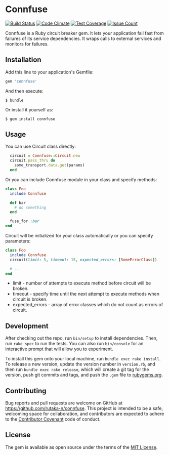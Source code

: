 # Connfuse

[![Build Status](https://travis-ci.org/rutaka-n/connfuse.svg?branch=master)](https://travis-ci.org/rutaka-n/connfuse)
[![Code Climate](https://codeclimate.com/github/rutaka-n/connfuse/badges/gpa.svg)](https://codeclimate.com/github/rutaka-n/connfuse)
[![Test Coverage](https://codeclimate.com/github/rutaka-n/connfuse/badges/coverage.svg)](https://codeclimate.com/github/rutaka-n/connfuse/coverage)
[![Issue Count](https://codeclimate.com/github/rutaka-n/connfuse/badges/issue_count.svg)](https://codeclimate.com/github/rutaka-n/connfuse)

Connfuse is a Ruby circuit breaker gem. It lets your application fail fast from failures of its service dependencies. It wraps calls to external services and monitors for failures.

## Installation

Add this line to your application's Gemfile:

```ruby
gem 'connfuse'
```

And then execute:

    $ bundle

Or install it yourself as:

    $ gem install connfuse

## Usage

You can use Circuit class directly:
```ruby
  circuit = Connfuse::Circuit.new
  circuit.pass_thru do
    some_transport.data.get(params)
  end
```
Or you can include Connfuse module in your class and specify methods:
```ruby
class Foo
  include Connfuse

  def bar
    # do something
  end

  fuse_for :bar
end
```
Circuit will be initialized for your class automatically
or you can specify parameters:
```ruby
class Foo
  include Connfuse
  circuit(limit: 5, timeout: 15, expected_errors: [SomeErrorClass])

  # ...
end
```
 - limit - number of attempts to execute method before circuit will be broken.
 - timeout - specify time until the next attempt to execute methods when circuit is broken.
 - expected_errors - array of error classes which do not count as errors of circuit.

## Development

After checking out the repo, run `bin/setup` to install dependencies. Then, run `rake spec` to run the tests. You can also run `bin/console` for an interactive prompt that will allow you to experiment.

To install this gem onto your local machine, run `bundle exec rake install`. To release a new version, update the version number in `version.rb`, and then run `bundle exec rake release`, which will create a git tag for the version, push git commits and tags, and push the `.gem` file to [rubygems.org](https://rubygems.org).

## Contributing

Bug reports and pull requests are welcome on GitHub at https://github.com/rutaka-n/connfuse. This project is intended to be a safe, welcoming space for collaboration, and contributors are expected to adhere to the [Contributor Covenant](http://contributor-covenant.org) code of conduct.


## License

The gem is available as open source under the terms of the [MIT License](http://opensource.org/licenses/MIT).
